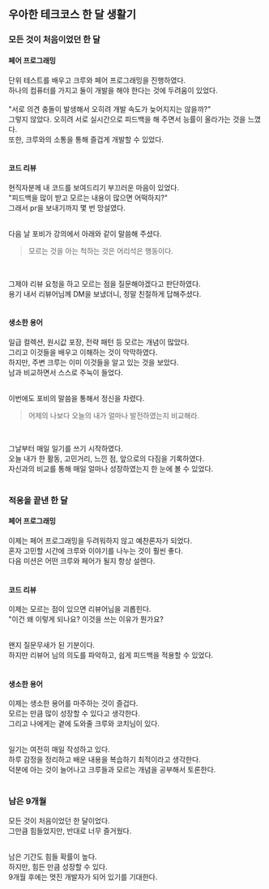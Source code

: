 ## 우아한 테크코스 한 달 생활기

### 모든 것이 처음이었던 한 달
#### 페어 프로그래밍
단위 테스트를 배우고 크루와 페어 프로그래밍을 진행하였다.</br>
하나의 컴퓨터를 가지고 둘이 개발을 해야 한다는 것에 두려움이 있었다.</br></br>
"서로 의견 충돌이 발생해서 오히려 개발 속도가 늦어지지는 않을까?"</br>
그렇지 않았다. 오히려 서로 실시간으로 피드백을 해 주면서 능률이 올라가는 것을 느꼈다.</br>
또한, 크루와의 소통을 통해 즐겁게 개발할 수 있었다.</br></br>

#### 코드 리뷰
현직자분께 내 코드를 보여드리기 부끄러운 마음이 있었다.</br>
"피드백을 많이 받고 모르는 내용이 많으면 어떡하지?"</br>
그래서 pr을 보내기까지 몇 번 망설였다.</br></br>

다음 날 포비가 강의에서 아래와 같이 말씀해 주셨다.</br>
> 모르는 것을 아는 척하는 것은 어리석은 행동이다. </br>
</br>

그제야 리뷰 요청을 하고 모르는 점을 질문해야겠다고 판단하였다.</br>
용기 내서 리뷰어님께 DM을 보냈더니, 정말 친절하게 답해주셨다.</br></br>

#### 생소한 용어
일급 컬렉션, 원시값 포장, 전략 패턴 등 모르는 개념이 많았다.</br>
그리고 이것들을 배우고 이해하는 것이 막막하였다.</br>
하지만, 주변 크루는 이미 이것들을 알고 있는 것을 보았다.</br>
남과 비교하면서 스스로 주눅이 들었다.</br></br>

이번에도 포비의 말씀을 통해서 정신을 차렸다.</br>
> 어제의 나보다 오늘의 내가 얼마나 발전하였는지 비교해라.</br>
</br>

그날부터 매일 일기를 쓰기 시작하였다.</br>
오늘 내가 한 활동, 고민거리, 느낀 점, 앞으로의 다짐을 기록하였다.</br>
자신과의 비교를 통해 매일 얼마나 성장하였는지 한 눈에 볼 수 있었다.</br><br>


### 적응을 끝낸 한 달
#### 페어 프로그래밍
이제는 페어 프로그래밍을 두려워하지 않고 예찬론자가 되었다.</br>
혼자 고민할 시간에 크루와 이야기를 나누는 것이 훨씬 좋다.</br>
다음 미션은 어떤 크루와 페어가 될지 항상 설렌다.</br></br>

#### 코드 리뷰
이제는 모르는 점이 있으면 리뷰어님을 괴롭힌다.</br>
"이건 왜 이렇게 되나요? 이것을 쓰는 이유가 뭔가요?</br></br>

왠지 질문무새가 된 기분이다.</br>
하지만 리뷰어 님의 의도를 파악하고, 쉽게 피드백을 적용할 수 있었다.</br></br>

#### 생소한 용어
이제는 생소한 용어를 마주하는 것이 즐겁다.</br>
모르는 만큼 많이 성장할 수 있다고 생각한다.</br>
그리고 나에게는 곁에 도와줄 크루와 코치님이 있다.</br></br>

일기는 여전히 매일 작성하고 있다.</br>
하루 감정을 정리하고 배운 내용을 복습하기 최적이라고 생각한다.</br>
덕분에 아는 것이 늘어나고 크루들과 모르는 개념을 공부해서 토론한다.</br></br>

### 남은 9개월
모든 것이 처음이었던 한 달이었다.</br>
그만큼 힘들었지만, 반대로 너무 즐거웠다.</br></br>

남은 기간도 힘들 확률이 높다.</br>
하지만, 힘든 만큼 성장할 수 있다.</br>
9개월 후에는 멋진 개발자가 되어 있기를 기대한다.
